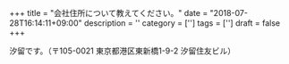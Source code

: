 +++
title = "会社住所について教えてください。"
date = "2018-07-28T16:14:11+09:00"
description = ''
category = ['']
tags = ['']
draft = false
+++

汐留です。（〒105-0021 東京都港区東新橋1-9-2 汐留住友ビル）
